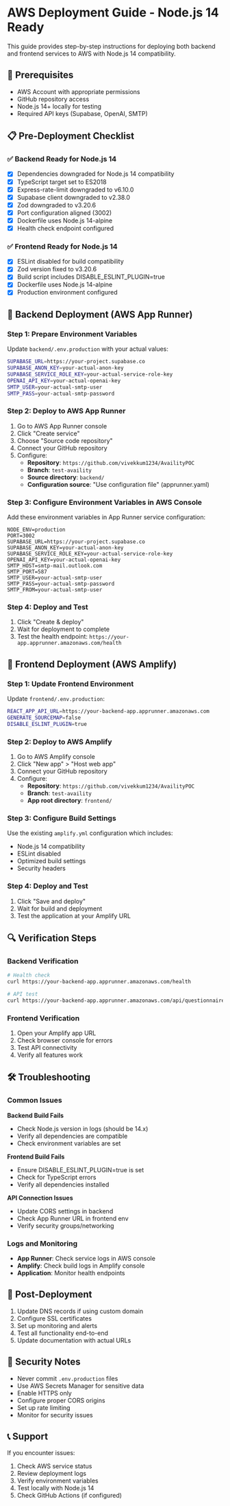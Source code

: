 # AWS Deployment Guide - Node.js 14 Ready

This guide provides step-by-step instructions for deploying both backend and frontend services to AWS with Node.js 14 compatibility.

## 🚀 Prerequisites

- AWS Account with appropriate permissions
- GitHub repository access
- Node.js 14+ locally for testing
- Required API keys (Supabase, OpenAI, SMTP)

## 📋 Pre-Deployment Checklist

### ✅ Backend Ready for Node.js 14
- [x] Dependencies downgraded for Node.js 14 compatibility
- [x] TypeScript target set to ES2018
- [x] Express-rate-limit downgraded to v6.10.0
- [x] Supabase client downgraded to v2.38.0
- [x] Zod downgraded to v3.20.6
- [x] Port configuration aligned (3002)
- [x] Dockerfile uses Node.js 14-alpine
- [x] Health check endpoint configured

### ✅ Frontend Ready for Node.js 14
- [x] ESLint disabled for build compatibility
- [x] Zod version fixed to v3.20.6
- [x] Build script includes DISABLE_ESLINT_PLUGIN=true
- [x] Dockerfile uses Node.js 14-alpine
- [x] Production environment configured

## 🔧 Backend Deployment (AWS App Runner)

### Step 1: Prepare Environment Variables
Update `backend/.env.production` with your actual values:
```bash
SUPABASE_URL=https://your-project.supabase.co
SUPABASE_ANON_KEY=your-actual-anon-key
SUPABASE_SERVICE_ROLE_KEY=your-actual-service-role-key
OPENAI_API_KEY=your-actual-openai-key
SMTP_USER=your-actual-smtp-user
SMTP_PASS=your-actual-smtp-password
```

### Step 2: Deploy to AWS App Runner
1. Go to AWS App Runner console
2. Click "Create service"
3. Choose "Source code repository"
4. Connect your GitHub repository
5. Configure:
   - **Repository**: `https://github.com/vivekkum1234/AvailityPOC`
   - **Branch**: `test-availity`
   - **Source directory**: `backend/`
   - **Configuration source**: "Use configuration file" (apprunner.yaml)

### Step 3: Configure Environment Variables in AWS Console
Add these environment variables in App Runner service configuration:
```
NODE_ENV=production
PORT=3002
SUPABASE_URL=https://your-project.supabase.co
SUPABASE_ANON_KEY=your-actual-anon-key
SUPABASE_SERVICE_ROLE_KEY=your-actual-service-role-key
OPENAI_API_KEY=your-actual-openai-key
SMTP_HOST=smtp-mail.outlook.com
SMTP_PORT=587
SMTP_USER=your-actual-smtp-user
SMTP_PASS=your-actual-smtp-password
SMTP_FROM=your-actual-smtp-user
```

### Step 4: Deploy and Test
1. Click "Create & deploy"
2. Wait for deployment to complete
3. Test the health endpoint: `https://your-app.apprunner.amazonaws.com/health`

## 🎨 Frontend Deployment (AWS Amplify)

### Step 1: Update Frontend Environment
Update `frontend/.env.production`:
```bash
REACT_APP_API_URL=https://your-backend-app.apprunner.amazonaws.com
GENERATE_SOURCEMAP=false
DISABLE_ESLINT_PLUGIN=true
```

### Step 2: Deploy to AWS Amplify
1. Go to AWS Amplify console
2. Click "New app" > "Host web app"
3. Connect your GitHub repository
4. Configure:
   - **Repository**: `https://github.com/vivekkum1234/AvailityPOC`
   - **Branch**: `test-availity`
   - **App root directory**: `frontend/`

### Step 3: Configure Build Settings
Use the existing `amplify.yml` configuration which includes:
- Node.js 14 compatibility
- ESLint disabled
- Optimized build settings
- Security headers

### Step 4: Deploy and Test
1. Click "Save and deploy"
2. Wait for build and deployment
3. Test the application at your Amplify URL

## 🔍 Verification Steps

### Backend Verification
```bash
# Health check
curl https://your-backend-app.apprunner.amazonaws.com/health

# API test
curl https://your-backend-app.apprunner.amazonaws.com/api/questionnaire
```

### Frontend Verification
1. Open your Amplify app URL
2. Check browser console for errors
3. Test API connectivity
4. Verify all features work

## 🛠️ Troubleshooting

### Common Issues

**Backend Build Fails**
- Check Node.js version in logs (should be 14.x)
- Verify all dependencies are compatible
- Check environment variables are set

**Frontend Build Fails**
- Ensure DISABLE_ESLINT_PLUGIN=true is set
- Check for TypeScript errors
- Verify all dependencies installed

**API Connection Issues**
- Update CORS settings in backend
- Check App Runner URL in frontend env
- Verify security groups/networking

### Logs and Monitoring
- **App Runner**: Check service logs in AWS console
- **Amplify**: Check build logs in Amplify console
- **Application**: Monitor health endpoints

## 📝 Post-Deployment

1. Update DNS records if using custom domain
2. Configure SSL certificates
3. Set up monitoring and alerts
4. Test all functionality end-to-end
5. Update documentation with actual URLs

## 🔐 Security Notes

- Never commit `.env.production` files
- Use AWS Secrets Manager for sensitive data
- Enable HTTPS only
- Configure proper CORS origins
- Set up rate limiting
- Monitor for security issues

## 📞 Support

If you encounter issues:
1. Check AWS service status
2. Review deployment logs
3. Verify environment variables
4. Test locally with Node.js 14
5. Check GitHub Actions (if configured)

